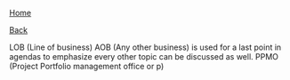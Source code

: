 [Home](/)

[Back](../index.md)

LOB (Line of business)
AOB (Any other business) is used for a last point in agendas to emphasize every other topic can be discussed as well.
PPMO (Project Portfolio management office or p)